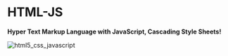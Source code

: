 # HTML-JS
**Hyper Text Markup Language with JavaScript, Cascading Style Sheets!**


![html5_css_javascript](https://cloud.githubusercontent.com/assets/19840443/17446985/4c953428-5b4c-11e6-8a7a-527ab6d5095a.png)
